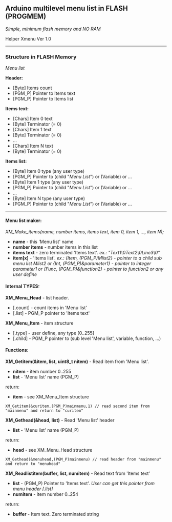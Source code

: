 ## Arduino multilevel menu list in FLASH (PROGMEM)
*Simple, minimum flash memory and NO RAM*

Helper Xmenu Ver 1.0

---
### Structure in FLASH Memory
*Menu list*

**Header:**
- [Byte] Items count
- [PGM_P] Pointer to Items text
- [PGM_P] Pointer to Items list

**Items text:**
- [Chars] Item 0 text
- [Byte] Terminator (= 0)
- [Chars] Item 1 text
- [Byte] Terminator (= 0)
- ...
- [Chars] Item N text
- [Byte] Terminator (= 0)

**Items list:**
- [Byte] Item 0 type (any user type)
- [PGM_P] Pointer to (child "*Menu List*") or (Variable) or ...
- [Byte] Item 1 type (any user type)
- [PGM_P] Pointer to (child "*Menu List*") or (Variable) or ...
- ...
- [Byte] Item N type (any user type)
- [PGM_P] Pointer to (child "*Menu List*") or (Variable) or ...

---
#### Menu list maker:

*XM_Make_items(name, number items, items text, item 0, item 1, ..., item N);*

- **name** - this 'Menu list' name
- **number items** - number items in this list
- **items text** - zero terminated 'Items text'. *ex.: "Text1\0Text2\0Line3\0"*
- **item[x]** - 'Items list'. *ex.: {Item, (PGM_P)Mlist2} - pointer to a child sub menu list Mlist2 or {Int, (PGM_P)&parameter1} - pointer to integer parameter1 or {Func, (PGM_P)&function2} - pointer to function2 or any user define*

#### Internal TYPES:

**XM_Menu_Head** - list header.
- [.count] - count items in 'Menu list'
- [.list] - PGM_P pointer to 'Items text'

**XM_Menu_Item** - item structure
- [.type] - user define, any type [0..255]
- [.child] - PGM_P pointer to (sub level 'Menu list', variable, function, ...)

#### Functions:

**XM_Getitem(&item, list, uint8_t nitem)** - Read item from 'Menu list'.
- **nitem** - item number 0..255
- **list** - 'Menu list' name (PGM_P)

return:
- **item** - see XM_Menu_Item structure
```
XM_Getitem(&curitem,(PGM_P)mainmenu,1) // read second item from "mainmenu" and return to "curitem"
```

**XM_Gethead(&head, list)** - Read 'Menu list' header
- **list** - 'Menu list' name (PGM_P)

return:
- **head** - see XM_Menu_Head structure
```
XM_Gethead(&menuhead,(PGM_P)mainmenu) // read header from "mainmenu" and return to "menuhead"
```
**XM_Readlistitem(buffer, list, numitem)** - Read text from 'Items text'
- **list** - (PGM_P) Pointer to 'Items text'. *User can get this pointer from menu header [.list]*
- **numitem** - item number 0..254

return:
- **buffer** - Item text. Zero terminated string
